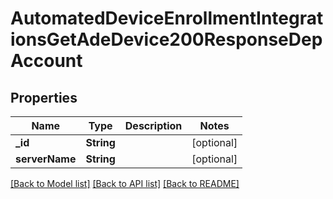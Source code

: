 # AutomatedDeviceEnrollmentIntegrationsGetAdeDevice200ResponseDepAccount

## Properties
Name | Type | Description | Notes
------------ | ------------- | ------------- | -------------
**_id** | **String** |  | [optional] 
**serverName** | **String** |  | [optional] 

[[Back to Model list]](../README.md#documentation-for-models) [[Back to API list]](../README.md#documentation-for-api-endpoints) [[Back to README]](../README.md)


